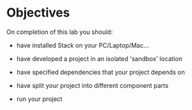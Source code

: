 # Objectives

On completion of this lab you should:

- have installed Stack on your PC/Laptop/Mac... 

- have developed a project in an isolated 'sandbox' location

- have specified dependencies that your project depends on 

- have split your project into different component parts 

- run your project



